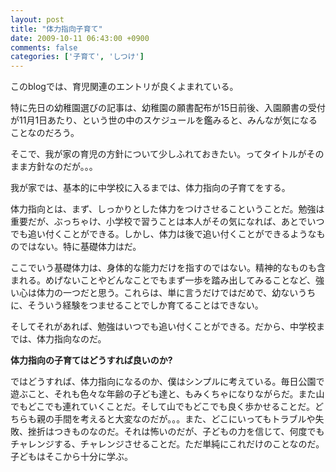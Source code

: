 ```yaml
---
layout: post
title: "体力指向子育て"
date: 2009-10-11 06:43:00 +0900
comments: false
categories: ['子育て', 'しつけ']
---
```

このblogでは、育児関連のエントリが良くよまれている。

特に先日の幼稚園選びの記事は、幼稚園の願書配布が15日前後、入園願書の受付が11月1日あたり、という世の中のスケジュールを鑑みると、みんなが気になることなのだろう。

そこで、我が家の育児の方針について少しふれておきたい。ってタイトルがそのまま方針なのだが。。。

我が家では、基本的に中学校に入るまでは、体力指向の子育てをする。

体力指向とは、まず、しっかりとした体力をつけさせるこということだ。勉強は重要だが、ぶっちゃけ、小学校で習うことは本人がその気になれば、あとでいつでも追い付くことができる。しかし、体力は後で追い付くことができるようなものではない。特に基礎体力はだ。

ここでいう基礎体力は、身体的な能力だけを指すのではない。精神的なものも含まれる。めげないことやどんなことでもまず一歩を踏み出してみることなど、強い心は体力の一つだと思う。これらは、単に言うだけではだめで、幼ないうちに、そういう経験をつませることでしか育てることはできない。

そしてそれがあれば、勉強はいつでも追い付くことができる。だから、中学校までは、体力指向なのだ。

**体力指向の子育てはどうすれば良いのか?**

ではどうすれば、体力指向になるのか、僕はシンプルに考えている。毎日公園で遊ぶこと、それも色々な年齢の子ども達と、もみくちゃになりながらだ。また山でもどこでも連れていくことだ。そして山でもどこでも良く歩かせることだ。どちらも親の手間を考えると大変なのだが。。。また、どこにいってもトラブルや失敗、挫折はつきものなのだ。それは怖いのだが、子どもの力を信じて、何度でもチャレンジする、チャレンジさせることだ。ただ単純にこれだけのことなのだ。子どもはそこから十分に学ぶ。